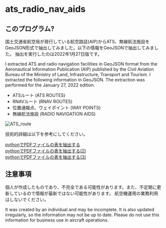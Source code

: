 # ats_radio_nav_aids

## このプログラム?
国土交通省航空局が発行している航空路誌(AIP)からATS、無線航法施設をGeoJSON形式で抽出してみました。以下の情報をGeoJSONで抽出してみました。
抽出を実行したのは2022年1月27日版です。

I extracted ATS and radio navigation facilities in GeoJSON format from the Aeronautical Information Publication (AIP) published by the Civil Aviation Bureau of the Ministry of Land, Infrastructure, Transport and Tourism. I extracted the following information in GeoJSON. The extraction was performed for the January 27, 2022 edition.

- ATSルート (ATS ROUTES)
- RNAVルート (RNAV ROUTES)
- 位置通報点、ウェイポイント (WAY POINTS)
- 無線航法施設 (RADIO NAVIGATION AIDS)

![ATS_route](https://user-images.githubusercontent.com/36815385/153599035-9bbd4465-5a16-48b5-a820-8c58b0720859.png)

技術的詳細は以下を参考にしてください。

[pythonでPDFファイルの表を抽出する](https://tty6335.hatenablog.com/entry/2022/01/23/173058)  
[pythonでPDFファイルの表を抽出する(2)](https://tty6335.hatenablog.com/entry/2022/01/27/215835)  
[pythonでPDFファイルの表を抽出する(3)](https://tty6335.hatenablog.com/entry/2022/02/05/223000)  

## 注意事項
個人が作成したものであり、不完全である可能性があります。また、不定期に更新しているので情報が最新ではない可能性があります。
航空機運用の業務利用はしないでください。

It was created by an individual and may be incomplete. It is also updated irregularly, so the information may not be up to date.
Please do not use this information for business use in aircraft operations.
